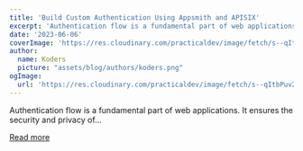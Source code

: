 ```yaml
---
title: 'Build Custom Authentication Using Appsmith and APISIX'
excerpt: 'Authentication flow is a fundamental part of web applications. It ensures the security and privacy of...'
date: '2023-06-06'
coverImage: 'https://res.cloudinary.com/practicaldev/image/fetch/s--qItbPuv2--/c_imagga_scale,f_auto,fl_progressive,h_420,q_auto,w_1000/https://dev-to-uploads.s3.amazonaws.com/uploads/articles/pjtp3phhy1po031e0kqf.png'
author:
  name: Koders
  picture: "assets/blog/authors/koders.png"
ogImage:
  url: 'https://res.cloudinary.com/practicaldev/image/fetch/s--qItbPuv2--/c_imagga_scale,f_auto,fl_progressive,h_420,q_auto,w_1000/https://dev-to-uploads.s3.amazonaws.com/uploads/articles/pjtp3phhy1po031e0kqf.png'
---
```


Authentication flow is a fundamental part of web applications. It ensures the security and privacy of...

[Read more](https://dev.to/apisix/build-custom-authentication-using-appsmith-and-apisix-ep)
